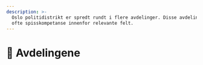```yaml
---
description: >-
  Oslo politidistrikt er spredt rundt i flere avdelinger. Disse avdelingene har
  ofte spisskompetanse innenfor relevante felt.
---
```


# 🏬 Avdelingene

